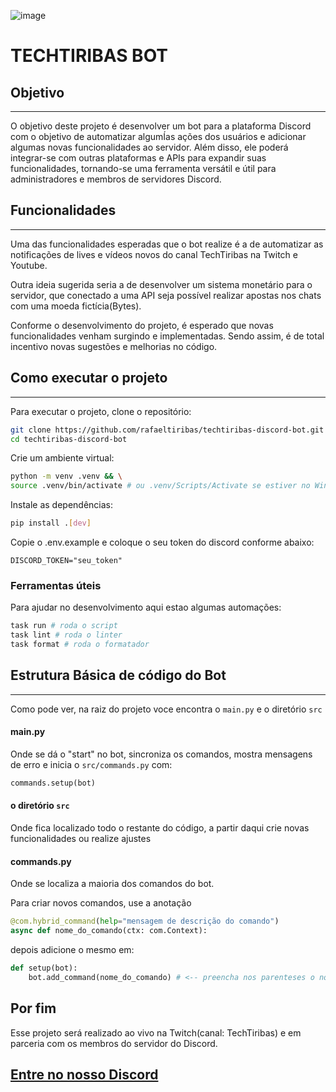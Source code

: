 ![image](https://github.com/rafaeltiribas/techtiribas-discord-bot/blob/main/assets/bot.png)

# TECHTIRIBAS BOT

## Objetivo
<hr>
O objetivo deste projeto é desenvolver um bot para a plataforma Discord com o objetivo de automatizar algumÍas ações dos usuários e adicionar algumas novas funcionalidades ao servidor. Além disso, ele poderá integrar-se com outras plataformas e APIs para expandir suas funcionalidades, tornando-se uma ferramenta versátil e útil para administradores e membros de servidores Discord.

## Funcionalidades
<hr>
Uma das funcionalidades esperadas que o bot realize é a de automatizar as notificações de lives e vídeos novos do canal TechTiribas na Twitch e Youtube. 

Outra ideia sugerida seria a de desenvolver um sistema monetário para o servidor, que conectado a uma API seja possível realizar apostas nos chats com uma moeda fictícia(Bytes).

Conforme o desenvolvimento do projeto, é esperado que novas funcionalidades venham surgindo e implementadas. Sendo assim, é de total incentivo novas sugestões e melhorias no código.

## Como executar o projeto
<hr>
Para executar o projeto, clone o repositório:

```bash
git clone https://github.com/rafaeltiribas/techtiribas-discord-bot.git && \
cd techtiribas-discord-bot
```

Crie um ambiente virtual:

```bash
python -m venv .venv && \
source .venv/bin/activate # ou .venv/Scripts/Activate se estiver no Windows
```

Instale as dependências:

```bash
pip install .[dev]
```

Copie o .env.example e coloque o seu token do discord conforme abaixo:

```
DISCORD_TOKEN="seu_token"
```

### Ferramentas úteis

Para ajudar no desenvolvimento aqui estao algumas automações:

```bash
task run # roda o script
task lint # roda o linter
task format # roda o formatador
```

## Estrutura Básica de código do Bot
<hr>

Como pode ver, na raiz do projeto voce encontra o ```main.py``` e o diretório ```src```

#### main.py

Onde se dá o "start" no bot, sincroniza os comandos, mostra mensagens de erro e inicia o ```src/commands.py``` com:
```python
commands.setup(bot)
```
#### o diretório ```src```

Onde fica localizado todo o restante do código, a partir daqui crie novas funcionalidades ou realize ajustes

#### commands.py
Onde se localiza a maioria dos comandos do bot.

Para criar novos comandos, use a anotação
```python
@com.hybrid_command(help="mensagem de descrição do comando")
async def nome_do_comando(ctx: com.Context):
```

depois adicione o mesmo em:

```python
def setup(bot):
    bot.add_command(nome_do_comando) # <-- preencha nos parenteses o nome do def do comando
```

## Por fim

Esse projeto será realizado ao vivo na Twitch(canal: TechTiribas) e em parceria com os membros do servidor do Discord.

## [Entre no nosso Discord](https://discord.gg/WWPT2xYczy)

